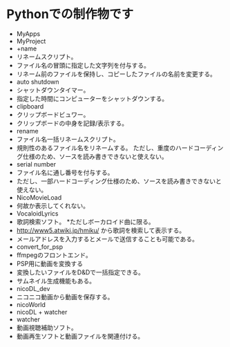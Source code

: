 Pythonでの制作物です
=============================
* MyApps
* MyProject
 * +name
  * リネームスクリプト。  
   * ファイル名の冒頭に指定した文字列を付与する。  
   * リネーム前のファイルを保持し、コピーしたファイルの名前を変更する。  
 * auto shutdown   
  * シャットダウンタイマー。  
  * 指定した時間にコンピューターをシャットダウンする。  
 * clipboard
  * クリップボードビュワー。
  * クリップボードの中身を記録/表示する。
 * rename
  * ファイル名一括リネームスクリプト。
   * 規則性のあるファイル名をリネームする。 ただし、重度のハードコーディング仕様のため、ソースを読み書きできないと使えない。
 * serial number
  * ファイル名に通し番号を付与する。
   * ただし、一部ハードコーディング仕様のため、ソースを読み書きできないと使えない。
* NicoMovieLoad
 * 何故か表示してくれない。
* VocaloidLyrics
 * 歌詞検索ソフト。
  *ただしボーカロイド曲に限る。
  * http://www5.atwiki.jp/hmiku/ から歌詞を検索して表示する。
  * メールアドレスを入力するとメールで送信することも可能である。
* convert_for_psp
 * ffmpegのフロントエンド。
  * PSP用に動画を変換する
  * 変換したいファイルをD&Dで一括指定できる。
  * サムネイル生成機能もある。
* nicoDL_dev
 * ニコニコ動画から動画を保存する。
* nicoWorld
 * nicoDL + watcher
* watcher
 * 動画視聴補助ソフト。
  * 動画再生ソフトと動画ファイルを関連付ける。
